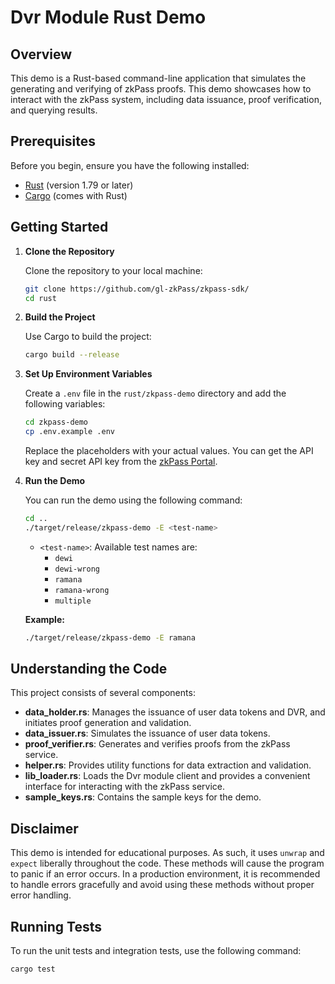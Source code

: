 # Dvr Module Rust Demo

## Overview

This demo is a Rust-based command-line application that simulates the generating and verifying of zkPass proofs. This demo showcases how to interact with the zkPass system, including data issuance, proof verification, and querying results.

## Prerequisites

Before you begin, ensure you have the following installed:

- [Rust](https://www.rust-lang.org/tools/install) (version 1.79 or later)
- [Cargo](https://doc.rust-lang.org/cargo/getting-started/installation.html) (comes with Rust)

## Getting Started

1. **Clone the Repository**

   Clone the repository to your local machine:

   ```bash
   git clone https://github.com/gl-zkPass/zkpass-sdk/
   cd rust
   ```

2. **Build the Project**

   Use Cargo to build the project:

   ```bash
   cargo build --release
   ```

3. **Set Up Environment Variables**

   Create a `.env` file in the `rust/zkpass-demo` directory and add the following variables:

   ```bash
   cd zkpass-demo
   cp .env.example .env
   ```

   Replace the placeholders with your actual values. You can get the API key and secret API key from the [zkPass Portal](https://portal.ssi.id/en).

4. **Run the Demo**

   You can run the demo using the following command:

   ```bash
   cd ..
   ./target/release/zkpass-demo -E <test-name>
   ```

   - `<test-name>`: Available test names are:
     - `dewi`
     - `dewi-wrong`
     - `ramana`
     - `ramana-wrong`
     - `multiple`

   **Example:**

   ```bash
   ./target/release/zkpass-demo -E ramana
   ```

## Understanding the Code

This project consists of several components:

- **data_holder.rs**: Manages the issuance of user data tokens and DVR, and initiates proof generation and validation.
- **data_issuer.rs**: Simulates the issuance of user data tokens.
- **proof_verifier.rs**: Generates and verifies proofs from the zkPass service.
- **helper.rs**: Provides utility functions for data extraction and validation.
- **lib_loader.rs**: Loads the Dvr module client and provides a convenient interface for interacting with the zkPass service.
- **sample_keys.rs**: Contains the sample keys for the demo.

## Disclaimer

This demo is intended for educational purposes. As such, it uses `unwrap` and `expect` liberally throughout the code. These methods will cause the program to panic if an error occurs. In a production environment, it is recommended to handle errors gracefully and avoid using these methods without proper error handling.

## Running Tests

To run the unit tests and integration tests, use the following command:

```bash
cargo test
```
